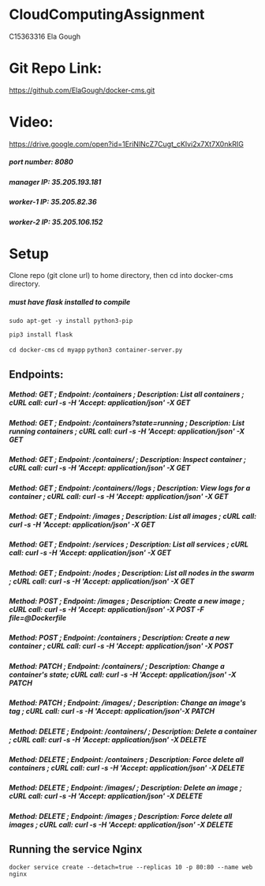# CloudComputingAssignment

C15363316 Ela Gough

# Git Repo Link:
https://github.com/ElaGough/docker-cms.git

# Video:
https://drive.google.com/open?id=1EriNlNcZ7Cugt_cKIvi2x7Xt7X0nkRIG

##### port number: 8080
##### manager IP: 35.205.193.181
##### worker-1 IP: 35.205.82.36
##### worker-2 IP: 35.205.106.152

# Setup

Clone repo (git clone url) to home directory, then cd into docker-cms directory.
##### must have flask installed to compile
`sudo apt-get -y install python3-pip`

`pip3 install flask`

`cd docker-cms`
`cd myapp`
`python3 container-server.py`


## Endpoints:

##### Method: GET ; Endpoint: /containers ; Description: List all containers ; cURL call: curl -s -H 'Accept: application/json' -X GET 

##### Method: GET ; Endpoint: /containers?state=running ; Description: List running containers ; cURL call: curl -s -H 'Accept: application/json' -X GET 

##### Method: GET ; Endpoint: /containers/ ; Description: Inspect container ; cURL call: curl -s -H 'Accept: application/json' -X GET 

##### Method: GET ; Endpoint: /containers//logs ; Description: View logs for a container ; cURL call: curl -s -H 'Accept: application/json' -X GET 

##### Method: GET ; Endpoint: /images ; Description: List all images ; cURL call: curl -s -H 'Accept: application/json' -X GET

##### Method: GET ; Endpoint: /services ; Description: List all services ; cURL call: curl -s -H 'Accept: application/json' -X GET 

##### Method: GET ; Endpoint: /nodes ; Description: List all nodes in the swarm ; cURL call: curl -s -H 'Accept: application/json' -X GET

##### Method: POST ; Endpoint: /images ; Description: Create a new image ; cURL call: curl -s -H 'Accept: application/json' -X POST -F file=@Dockerfile 

##### Method: POST ; Endpoint: /containers ; Description: Create a new container ; cURL call: curl -s -H 'Accept: application/json' -X POST 

##### Method: PATCH ; Endpoint: /containers/ ; Description: Change a container's state; cURL call: curl -s -H 'Accept: application/json' -X PATCH 

##### Method: PATCH ; Endpoint: /images/ ; Description: Change an image's tag ; cURL call: curl -s -H 'Accept: application/json'-X PATCH 

##### Method: DELETE ; Endpoint: /containers/ ; Description: Delete a container ; cURL call: curl -s -H 'Accept: application/json' -X DELETE 

##### Method: DELETE ; Endpoint: /containers ; Description: Force delete all containers ; cURL call: curl -s -H 'Accept: application/json' -X DELETE 

##### Method: DELETE ; Endpoint: /images/ ; Description: Delete an image ; cURL call: curl -s -H 'Accept: application/json' -X DELETE 

##### Method: DELETE ; Endpoint: /images ; Description: Force delete all images ; cURL call: curl -s -H 'Accept: application/json' -X DELETE 

## Running the service Nginx
`docker service create --detach=true --replicas 10 -p 80:80 --name web nginx`


